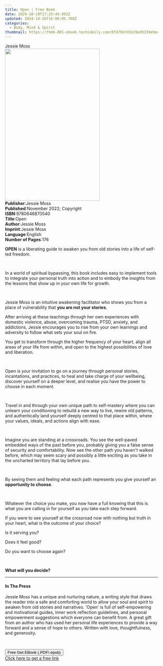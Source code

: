 ```yaml
---
title: Open | Free Book
date: 2024-10-19T17:25:49.992Z
updated: 2024-10-26T16:00:05.760Z
categories:
  - Body, Mind & Spirit
thumbnail: https://thmb-001-ebook.techidaily.com/8fd7bb7d1b19ed5339e9ec2eab74893a0748c5e0c9532fdebc5df548056db321.jpg
---
```

<main id="book-container">
  <div class="flex flex-col">
    <div class="book-brief flex-1 py-6 px-4 sm:p-6 md:py-10 md:px-8">
      <!-- brief-->
      <div class="book-brief-main">Jessie Moss</div>
    </div>
    <div
      class="book-meta-info flex-1 grid gap-4 col-start-1 col-end-3 row-start-1 sm:mb-6 sm:grid-cols-4 lg:gap-6 lg:col-start-2 lg:row-end-6 lg:row-span-6 lg:mb-0"
    >
      <div
        class="book-meta-info-left place-content-center mt-4 p-4 text-sm leading-6 col-start-2 col-span-2 dark:text-slate-400"
      >
        <img
          class="w-full h-500 object-cover rounded-lg sm:h-255 sm:col-span-2 lg:col-span-full"
          src="https://img-001-ebook.techidaily.com/0589c7ecece3172ebe8c79429bd27c4d21b9db8635af6cf4b577b60d1204362f.jpg"
          alt=""
          width="312"
          height="500"
        />
      </div>
      <div
        class="book-meta-info-right mt-2 col-start-1 row-start-2 col-span-3 self-center"
      >
        <!-- meta data  -->
        <div class="flex flex-col px-4 md:px-8">
          <div class="flex-1">
            <strong>Publisher</strong>:<span class="px-2">Jessie Moss</span>
          </div>
          <div class="flex-1">
            <strong>Published</strong>:<span class="px-2"
              >November 2022; Copyright</span
            >
          </div>
          <div class="flex-1">
            <strong>ISBN</strong>:<span class="px-2">9780646870540</span>
          </div>
          <div class="flex-1">
            <strong>Title</strong>:<span class="px-2">Open</span>
          </div>
          <div class="flex-1">
            <strong>Author</strong>:<span class="px-2">Jessie Moss</span>
          </div>
          <div class="flex-1">
            <strong>Imprint</strong>:<span class="px-2">Jessie Moss</span>
          </div>
          <div class="flex-1">
            <strong>Language</strong>:<span class="px-2">English</span>
          </div>
          <div class="flex-1">
            <strong>Number of Pages</strong>:<span class="px-2">176</span>
          </div>
        </div>
      </div>
    </div>
    <div class="book-description flex-1 py-6 px-4 sm:p-6 md:py-10 md:px-8">
      <div class="book-description-main">
        <div accordion-content="" id="description">
          <p>
            <strong>OPEN</strong> is a liberating guide to awaken you from old
            stories into a life of self-led freedom.&nbsp;
          </p>
          <p>&nbsp;</p>
          <p>
            In a world of spiritual bypassing, this book includes easy to
            implement tools to integrate your personal truth into action and to
            embody the insights from the lessons that show up in your own life
            for growth.
          </p>
          <p>&nbsp;</p>
          <p>
            Jessie Moss is an intuitive awakening facilitator who shows you from
            a place of vulnerability that
            <strong>you are not your stories</strong>.&nbsp;
          </p>
          <p>
            After arriving at these teachings through her own experiences with
            domestic violence, abuse, overcoming trauma, PTSD, anxiety, and
            addictions, Jessie encourages you to rise from your own learnings
            and adversity to follow what sets your soul on fire.&nbsp;
          </p>
          <p>
            You get to transform through the higher frequency of your heart,
            align all areas of your life from within, and open to the highest
            possibilities of love and liberation.
          </p>
          <p><br /></p>
          <p>
            Open is your invitation to go on a journey through personal stories,
            incantations, and practices, to&nbsp;heal and take charge of your
            wellbeing, discover yourself on a deeper level, and realise you have
            the power to choose in each moment.
          </p>
          <p><br /></p>
          <p>
            Travel in and through your own unique path to self-mastery where you
            can unlearn your conditioning to rebuild a new way to live, rewire
            old patterns, and authentically land yourself deeply centred to that
            place within, where your values, ideals, and actions align with
            ease.
          </p>
          <p><br /></p>
          <p>
            Imagine you are standing at a crossroads. You see the well-paved
            embedded ways of the past before you, probably giving you a false
            sense of security and comfortability. Now see the other path you
            haven't walked before, which may seem scary and possibly a little
            exciting as you take in the uncharted territory that lay before
            you.&nbsp;
          </p>
          <p><br /></p>
          <p>
            By seeing them and feeling what each path represents you give
            yourself an <strong>opportunity to choose</strong>.&nbsp;
          </p>
          <p><br /></p>
          <p>
            Whatever the choice you make, you now have a full knowing that this
            is what you are calling in for yourself as you take each step
            forward.&nbsp;
          </p>
          <p>
            If you were to see yourself at the crossroad now with nothing but
            truth in your heart, what is the outcome of your choice?&nbsp;
          </p>
          <p>Is it serving you?&nbsp;</p>
          <p>Does it feel good?&nbsp;</p>
          <p>Do you want to choose again?&nbsp;</p>
          <p><br /></p>
          <p><strong>What will you decide?</strong></p>
        </div>
        <div class="accordion-fader"></div>
      </div>
    </div>
    <div class="book-excerpts flex-1 py-6 px-4 sm:p-6 md:py-10 md:px-8">
      <!-- excerpts-->
      <div class="book-excerpts-main">
        <hr />
        <h4 class="placeholder placeholder-heading">
          <span>In The Press</span>
        </h4>
        <p></p>
        <p>
          Jessie Moss has a unique and nurturing nature, a writing style that
          draws the reader into a safe and comforting world to allow your soul
          and spirit to awaken from old stories and narratives. 'Open' is full
          of self-empowering and motivational guides, inner work reflection
          guidelines, and personal empowerment suggestions which everyone can
          benefit from. A great gift from an author who has used her personal
          life experiences to provide a way forward and a sense of hope to
          others. Written with love, thoughtfulness, and generosity.
        </p>
        <p><br /></p>
        <p></p>
      </div>
    </div>
    <div
      class="book-about-author flex-1 py-6 px-4 sm:p-6 md:py-10 md:px-8"
    ></div>
    <div class="book-free-get flex-1 py-6 px-4 sm:p-6 md:py-10 md:px-8">
      <button
        id="btn-free-get"
        class="bg-blue-500 hover:bg-blue-700 text-white font-bold py-2 px-4 rounded"
      >
        Free Get EBook (.PDF/.epub)
      </button>
      <div id="countdown-display" class="px-2 text-lg mt-2"></div>
      <a
        id="free-link"
        class="hidden bg-blue-500 hover:bg-blue-700 text-white font-bold py-2 px-4 rounded"
        href="https://www.ebooks.com/en-us/book/210777114/open/jessie-moss/"
        target="_blank"
        >Click here to get a free link</a
      >
    </div>
    <script>
      let countdownTime = 0;
      let countdownInterval = null;
      document
        .getElementById('btn-free-get')
        .addEventListener('click', startCountdown);
      function startCountdown() {
        countdownTime = new Date().getTime() + 60000 * 3;
        countdownInterval = setInterval(updateCountdown, 1000);
        document.getElementById('btn-free-get').disabled = true;
        document
          .getElementById('btn-free-get')
          .classList.add('bg-gray-500', 'cursor-not-allowed');
      }
      function updateCountdown() {
        let currentTime = new Date().getTime();
        let timeLeft = countdownTime - currentTime;
        let secondsLeft = Math.floor(timeLeft / 1000);
        document.getElementById('countdown-display').innerHTML =
          `Remaining time: ${secondsLeft} seconds.`;
        if (secondsLeft <= 0) {
          clearInterval(countdownInterval);
          document.getElementById('btn-free-get').classList.add('hidden');
          document.getElementById('free-link').classList.remove('hidden');
          document.getElementById('countdown-display').innerHTML = '';
        }
      }
    </script>
  </div>
</main>

<ins class="adsbygoogle"
      style="display:block"
      data-ad-client="ca-pub-7571918770474297"
      data-ad-slot="8358498916"
      data-ad-format="auto"
      data-full-width-responsive="true"></ins>
    